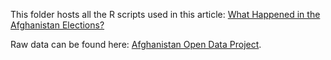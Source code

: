 This folder hosts all the R scripts used in this article: [What Happened in the Afghanistan Elections?](http://developmentseed.org/afghanistan-2014-analysis/)

Raw data can be found here: [Afghanistan Open Data Project](https://github.com/developmentseed/aodp-data/tree/runoff/data/2014_president_election/results).
